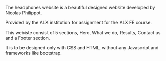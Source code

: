 The headphones website is a beautiful designed website developed by Nicolas Philippot.

Provided by the ALX institution for assignment for the ALX FE course.

This webiste consist of 5 sections, Hero, What we do, Results, Contact us and a Footer section.

It is to be designed only with CSS and HTML, without any Javascript and frameworks like bootstrap.